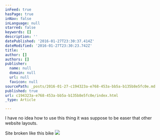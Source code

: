 ```yaml
---
inFeed: true
hasPage: true
inNav: false
inLanguage: null
starred: false
keywords: []
description: ''
datePublished: '2016-01-27T23:30:37.414Z'
dateModified: '2016-01-27T23:30:23.742Z'
title: ''
author: []
authors: []
publisher:
  name: null
  domain: null
  url: null
  favicon: null
sourcePath: _posts/2016-01-27-c194323a-e768-453a-bb5a-b135b8e5fc0e.md
published: true
url: c194323a-e768-453a-bb5a-b135b8e5fc0e/index.html
_type: Article

---
```

I have no idea how to use this thing it was suppose to be easer that other website layouts.

Site broken like this bike
![](https://the-grid-user-content.s3-us-west-2.amazonaws.com/6c8eb312-e3e1-4889-ac79-8b40f70b4f0a.JPG)